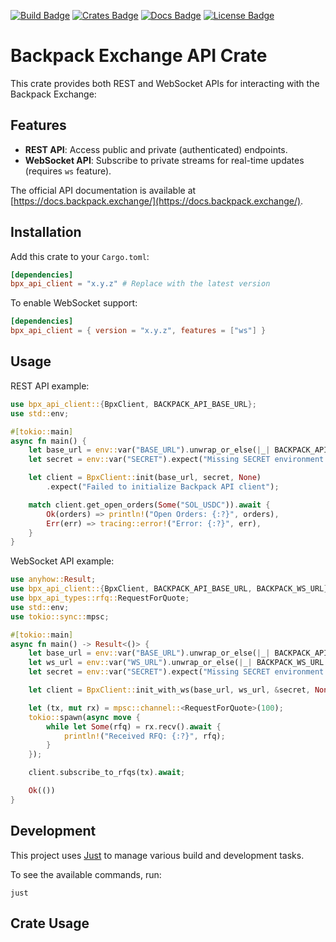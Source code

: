 [![Build Badge]][build] [![Crates Badge]][crates] [![Docs Badge]][docs] [![License Badge]][license]

[Build Badge]: https://github.com/backpack-exchange/bpx-api-client/actions/workflows/rust.yml/badge.svg
[build]: https://github.com/backpack-exchange/bpx-api-client/actions

[Crates Badge]: https://img.shields.io/crates/v/bpx_api_client.svg
[crates]: https://crates.io/crates/bpx_api_client

[Docs Badge]: https://docs.rs/bpx_api_client/badge.svg
[docs]: https://docs.rs/bpx_api_client

[License Badge]: https://img.shields.io/badge/License-Apache_2.0-blue.svg
[license]: ../LICENSE

# Backpack Exchange API Crate

This crate provides both REST and WebSocket APIs for interacting with the Backpack Exchange:

## Features

- **REST API**: Access public and private (authenticated) endpoints.
- **WebSocket API**: Subscribe to private streams for real-time updates (requires `ws` feature).

The official API documentation is available at [https://docs.backpack.exchange/](https://docs.backpack.exchange/).

## Installation

Add this crate to your `Cargo.toml`:

```toml
[dependencies]
bpx_api_client = "x.y.z" # Replace with the latest version
```

To enable WebSocket support:

```toml
[dependencies]
bpx_api_client = { version = "x.y.z", features = ["ws"] }
```

## Usage

REST API example:

```rust
use bpx_api_client::{BpxClient, BACKPACK_API_BASE_URL};
use std::env;

#[tokio::main]
async fn main() {
    let base_url = env::var("BASE_URL").unwrap_or_else(|_| BACKPACK_API_BASE_URL.to_string());
    let secret = env::var("SECRET").expect("Missing SECRET environment variable");

    let client = BpxClient::init(base_url, secret, None)
        .expect("Failed to initialize Backpack API client");

    match client.get_open_orders(Some("SOL_USDC")).await {
        Ok(orders) => println!("Open Orders: {:?}", orders),
        Err(err) => tracing::error!("Error: {:?}", err),
    }
}
```

WebSocket API example:

```rust
use anyhow::Result;
use bpx_api_client::{BpxClient, BACKPACK_API_BASE_URL, BACKPACK_WS_URL};
use bpx_api_types::rfq::RequestForQuote;
use std::env;
use tokio::sync::mpsc;

#[tokio::main]
async fn main() -> Result<()> {
    let base_url = env::var("BASE_URL").unwrap_or_else(|_| BACKPACK_API_BASE_URL.to_string());
    let ws_url = env::var("WS_URL").unwrap_or_else(|_| BACKPACK_WS_URL.to_string());
    let secret = env::var("SECRET").expect("Missing SECRET environment variable");

    let client = BpxClient::init_with_ws(base_url, ws_url, &secret, None)?;

    let (tx, mut rx) = mpsc::channel::<RequestForQuote>(100);
    tokio::spawn(async move {
        while let Some(rfq) = rx.recv().await {
            println!("Received RFQ: {:?}", rfq);
        }
    });

    client.subscribe_to_rfqs(tx).await;

    Ok(())
}
```

## Development

This project uses [Just](https://github.com/casey/just) to manage various build and development tasks.

To see the available commands, run:

```shell
just
```

## Crate Usage

